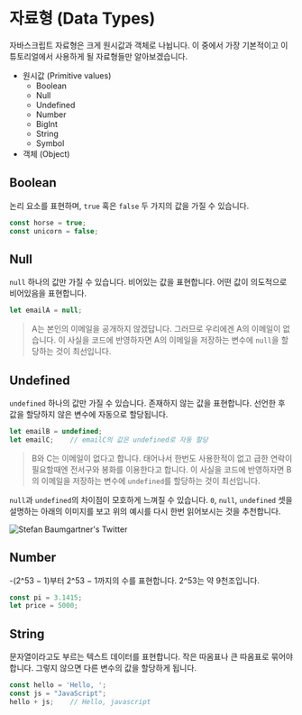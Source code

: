 # 자료형 (Data Types)

자바스크립트 자료형은 크게 원시값과 객체로 나뉩니다. 이 중에서 가장 기본적이고 이 튜토리얼에서 사용하게 될 자료형들만 알아보겠습니다.

* 원시값 (Primitive values)
  * Boolean
  * Null
  * Undefined
  * Number
  * BigInt
  * String
  * Symbol
* 객체 (Object)

## Boolean

논리 요소를 표현하며, `true` 혹은 `false` 두 가지의 값을 가질 수 있습니다.

```jsx
const horse = true;
const unicorn = false;
```

## Null

`null` 하나의 값만 가질 수 있습니다. 비어있는 값을 표현합니다. 어떤 값이 의도적으로 비어있음을 표현합니다.

```jsx
let emailA = null;
```

> A는 본인의 이메일을 공개하지 않겠답니다. 그러므로 우리에겐 A의 이메일이 없습니다. 이 사실을 코드에 반영하자면 A의 이메일을 저장하는 변수에 `null`을 할당하는 것이 최선입니다.

## Undefined

`undefined` 하나의 값만 가질 수 있습니다. 존재하지 않는 값을 표현합니다. 선언한 후 값을 할당하지 않은 변수에 자동으로 할당됩니다.

```jsx
let emailB = undefined;
let emailC;    // emailC의 값은 undefined로 자동 할당
```

> B와 C는 이메일이 없다고 합니다. 태어나서 한번도 사용한적이 없고 급한 연락이 필요할때엔 전서구와 봉화를 이용한다고 합니다. 이 사실을 코드에 반영하자면 B의 이메일을 저장하는 변수에 `undefined`를 할당하는 것이 최선입니다.

`null`과 `undefined`의 차이점이 모호하게 느껴질 수 있습니다. `0`, `null`, `undefined` 셋을 설명하는 아래의 이미지를 보고 위의 예시를 다시 한번 읽어보시는 것을 추천합니다.

![Stefan Baumgartner's Twitter](<../.gitbook/assets/DusCOfyXcAA9\_F7 (1).jpeg>)

## Number

\-(2^53 − 1)부터 2^53 − 1까지의 수를 표현합니다. 2^53는 약 9천조입니다.

```jsx
const pi = 3.1415;
let price = 5000;
```

## String

문자열이라고도 부르는 텍스트 데이터를 표현합니다. 작은 따옴표나 큰 따옴표로 묶어야 합니다. 그렇지 않으면 다른 변수의 값을 할당하게 됩니다.

```jsx
const hello = 'Hello, ';
const js = "JavaScript";
hello + js;    // Hello, javascript
```
